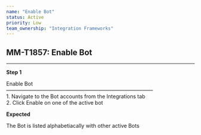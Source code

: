 ```yaml
---
name: "Enable Bot"
status: Active
priority: Low
team_ownership: "Integration Frameworks"
---
```


## MM-T1857: Enable Bot

---

**Step 1**

Enable Bot\
————————————————————————————\
1\. Navigate to the Bot accounts from the Integrations tab\
2\. Click Enable on one of the active bot

**Expected**

The Bot is listed alphabetiacally with other active Bots

